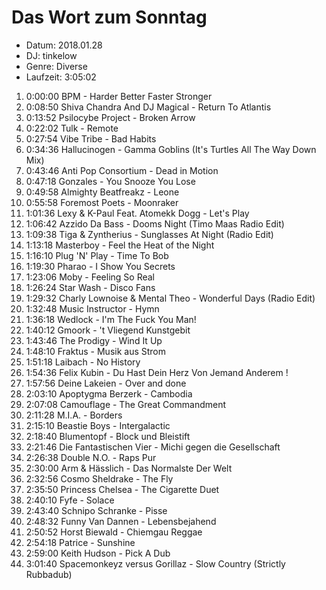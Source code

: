 # Das Wort zum Sonntag

* Datum: 2018.01.28
* DJ: tinkelow
* Genre: Diverse
* Laufzeit: 3:05:02

01. 0:00:00 BPM - Harder Better Faster Stronger
02. 0:08:50 Shiva Chandra And DJ Magical - Return To Atlantis
03. 0:13:52 Psilocybe Project - Broken Arrow
04. 0:22:02 Tulk - Remote
05. 0:27:54 Vibe Tribe - Bad Habits
06. 0:34:36 Hallucinogen - Gamma Goblins (It's Turtles All The Way Down Mix)
07. 0:43:46 Anti Pop Consortium - Dead in Motion
08. 0:47:18 Gonzales - You Snooze You Lose
09. 0:49:58 Almighty Beatfreakz - Leone
10. 0:55:58 Foremost Poets - Moonraker
11. 1:01:36 Lexy & K-Paul Feat. Atomekk Dogg - Let's Play
12. 1:06:42 Azzido Da Bass - Dooms Night (Timo Maas Radio Edit)
13. 1:09:38 Tiga & Zyntherius - Sunglasses At Night (Radio Edit)
14. 1:13:18 Masterboy - Feel the Heat of the Night
15. 1:16:10 Plug 'N' Play - Time To Bob
16. 1:19:30 Pharao - I Show You Secrets
17. 1:23:06 Moby - Feeling So Real
18. 1:26:24 Star Wash - Disco Fans
19. 1:29:32 Charly Lownoise & Mental Theo - Wonderful Days (Radio Edit)
20. 1:32:48 Music Instructor - Hymn
21. 1:36:18 Wedlock - I'm The Fuck You Man!
22. 1:40:12 Gmoork - 't Vliegend Kunstgebit
23. 1:43:46 The Prodigy - Wind It Up
24. 1:48:10 Fraktus - Musik aus Strom
25. 1:51:18 Laibach - No History
26. 1:54:36 Felix Kubin - Du Hast Dein Herz Von Jemand Anderem !
27. 1:57:56 Deine Lakeien - Over and done
28. 2:03:10 Apoptygma Berzerk - Cambodia
29. 2:07:08 Camouflage - The Great Commandment
30. 2:11:28 M.I.A. - Borders
31. 2:15:10 Beastie Boys - Intergalactic
32. 2:18:40 Blumentopf - Block und Bleistift
33. 2:21:46 Die Fantastischen Vier - Michi gegen die Gesellschaft
34. 2:26:38 Double N.O. - Raps Pur
35. 2:30:00 Arm & Hässlich - Das Normalste Der Welt
36. 2:32:56 Cosmo Sheldrake - The Fly
37. 2:35:50 Princess Chelsea - The Cigarette Duet
38. 2:40:10 Fyfe - Solace
39. 2:43:40 Schnipo Schranke - Pisse
40. 2:48:32 Funny Van Dannen - Lebensbejahend
41. 2:50:52 Horst Biewald - Chiemgau Reggae
42. 2:54:18 Patrice - Sunshine
43. 2:59:00 Keith Hudson - Pick A Dub
44. 3:01:40 Spacemonkeyz versus Gorillaz - Slow Country (Strictly Rubbadub)
